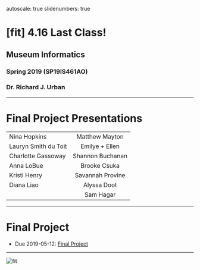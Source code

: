 autoscale: true
slidenumbers: true

# [fit] 4.16 Last Class!

## Museum Informatics
### Spring 2019 (SP19IS461AO)
### Dr. Richard J. Urban

---
# Final Project Presentations
|     |       |
| ----------- | :-----------: |
| Nina Hopkins| Matthew Mayton|
| Lauryn Smith du Toit | Emilye + Ellen |    
| Charlotte Gassoway  | Shannon Buchanan |
| Anna LoBue| Brooke Csuka|
| Kristi Henry | Savannah Provine |
| Diana Liao | Alyssa Doot |
|  | Sam Hagar |


---
# Final Project

  * Due 2019-05-12: [Final Project](https://courses.ischool.illinois.edu/mod/assign/view.php?id=302486)  


---

  ![fit](https://66.media.tumblr.com/tumblr_m4g8h8nGQ51qzx1e0o1_1280.jpg)  
